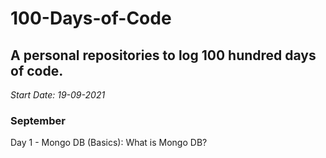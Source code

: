 # 100-Days-of-Code
## A personal repositories to log 100 hundred days of code.
*Start Date: 19-09-2021*

### September
Day 1 - Mongo DB (Basics): What is Mongo DB?
